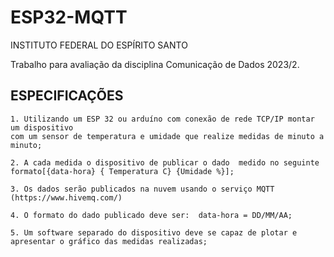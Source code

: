 # ESP32-MQTT
  INSTITUTO FEDERAL DO ESPÍRITO SANTO
 
  Trabalho para avaliação da disciplina Comunicação de Dados 2023/2. 

## ESPECIFICAÇÕES
    1. Utilizando um ESP 32 ou arduíno com conexão de rede TCP/IP montar um dispositivo 
    com um sensor de temperatura e umidade que realize medidas de minuto a minuto;
    
    2. A cada medida o dispositivo de publicar o dado  medido no seguinte formato[{data-hora} { Temperatura C} {Umidade %}];
    
    3. Os dados serão publicados na nuvem usando o serviço MQTT (https://www.hivemq.com/)
    
    4. O formato do dado publicado deve ser:  data-hora = DD/MM/AA;

    5. Um software separado do dispositivo deve se capaz de plotar e apresentar o gráfico das medidas realizadas;
